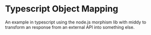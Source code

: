 # Typescript Object Mapping

An example in typescript using the node.js morphism lib with middy to transform an response from an external API into something else.
